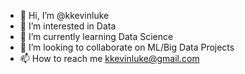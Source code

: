 - 👋 Hi, I’m @kkevinluke
- 👀 I’m interested in Data
- 🌱 I’m currently learning Data Science
- 💞️ I’m looking to collaborate on ML/Big Data Projects
- 📫 How to reach me kkevinluke@gmail.com

<!---
kkevinluke/kkevinluke is a ✨ special ✨ repository because its `README.md` (this file) appears on your GitHub profile.
You can click the Preview link to take a look at your changes.
--->
